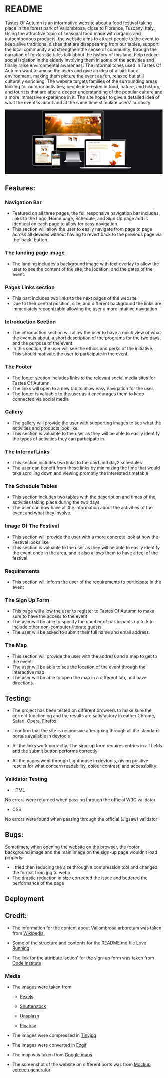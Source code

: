 # README

Tastes Of Autumn is an informative website about a food festival taking place in the forest park of Vallombrosa, close to Florence, Tuscany, Italy.  
Using the attractive topic of seasonal food made with organic and autochthonous products, the website aims to attract people to the event to keep alive traditional dishes that are disappearing from our tables, support the local community and strengthen the sense of community; through the narration of folkloristic tales talk about the history of this land, help reduce social isolation in the elderly involving them in some of the activities and finally raise environmental awareness. 
The informal tones used in Tastes Of Autumn want to amuse the users and give an idea of a laid-back environment, making them picture the event as fun, relaxed but still culturally enriching. 
The website targets families of the surrounding areas looking for outdoor activities; people interested in food, nature, and history; and tourists that are after a deeper understanding of the popular culture and a more immersive experience in it. 
The site hopes to give a detailed idea of what the event is about and at the same time stimulate users' curiosity. 

![responsive design screenshot](assets/images/images-README/responsive-design.png)

## Features:

### Navigation Bar 
- Featured on all three pages, the full responsive navigation bar includes links to the Logo, Home page, Schedule, and Sign Up page and is identical on each page to allow for easy navigation. 
- This section will allow the user to easily navigate from page to page across all devices without having to revert back to the previous page via the ‘back’ button. 
 
### The landing page image 
- The landing includes a background image with text overlay to allow the user to see the content of the site, the location, and the dates of the event. 
 
### Pages Links section 
 
- This part includes two links to the next pages of the website 
- Due to their central position, size, and different background the links are immediately recognizable allowing the user a more intuitive navigation 
 
 
### Introduction Section 
- The introduction section will allow the user to have a quick view of what the event is about, a short description of the programs for the two days, and the purpose of the event. 
- In this section, the user will see the ethics and perks of the initiative. This should motivate the user to participate in the event. 
 
### The Footer 
- The footer section includes links to the relevant social media sites for Tastes Of Autumn. 
- The links will open to a new tab to allow easy navigation for the user. 
- The footer is valuable to the user as it encourages them to keep connected via social media 
 
### Gallery 
- The gallery will provide the user with supporting images to see what the activities and products look like. 
- This section is valuable to the user as they will be able to easily identify the types of activities they can participate in. 
 
### The Internal Links 
- This section includes two links to the day1 and day2 schedules  
- The user can benefit from these links by minimizing the time that would take scrolling down and viewing promptly the interested timetable 
 
### The Schedule Tables 
- This section includes two tables with the description and times of the activities taking place during the two days 
- The user can now have all the information about the activities of the event and what they involve. 
 
### Image Of The Festival 
- This section will provide the user with a more concrete look at how the Festival looks like 
- This section is valuable to the user as they will be able to easily identify the event once in the area, and it also allows them to have a feel of the festival 

### Requirements 
- This section will inform the user of the requirements to participate in the event  
 
### The Sign Up Form 
 
- This page will allow the user to register to Tastes Of Autumn to make sure to have the access to the event  
- The user will be able to specify the number of participants up to 5 to include other non-computer-literate guests 
- The user will be asked to submit their full name and email address. 
 
### The Map  
- This section will provide the user with the address and a map to get to the event. 
- The user will be able to see the location of the event through the interactive map 
- The user will be able to open the map in a different tab, and have directions. 
 

## Testing:  

- The project has been tested on different browsers to make sure the correct functioning and the results are satisfactory in eather Chrome, Safari, Opera, Firefox  

- I confirm that the site is responsive after going through all the standard portals available in devtools 

- All the links work correctly. The sign-up form requires entries in all fields and the submit button performs correctly  

- All the pages went through Lighthouse in devtools, giving positive results for what concern readability, colour contrast, and accessibility: 

 

### Validator Testing 

- HTML 

No errors were returned when passing through the official W3C validator 

- CSS 

No errors were found when passing through the official (Jigsaw) validator 

 ## Bugs:

 Sometimes, when opening the website on the browser, the footer background image and the main image on the sign-up page wouldn’t load properly. 
- I tried then reducing the size through a compression tool and changed the format from jpg to webp  
- The drastic reduction in size corrected the issue and bettered the performance of the page   

## Deployment

## Credit:

- The information for the content about Vallombrosa arboretum was taken from [Wikipedia](https://it.wikipedia.org/wiki/Arboreto_di_Vallombrosa),  

- Some of the structure and contents for the README.md file [Love Running](https://github.com/Code-Institute-Solutions/readme-template) 
- The link for the attribute ‘action’ for the sign-up form was taken from [Code Institute](https://learn.codeinstitute.net/courses/course-v1:CodeInstitute+LR101+2021_T1/courseware/4a07c57382724cfda5834497317f24d5/4d85cd1a2c57485abbd8ccec8c00732c/?child=last)

### Media 

- The images were taken from 

  * [Pexels](https://www.pexels.com/) 

  * [Shutterstock](https://www.shutterstock.com/) 

  * [Unsplash](https://unsplash.com/) 

  * [Pixabay](https://pixabay.com/) 

- The images were compressed in [Tinyjpg](https://tinyjpg.com/) 

- The images were converted in [Ezgif](https://ezgif.com/jpg-to-webp) 

- The map was taken from [Google maps](https://www.google.com/maps) 

- The screenshot of the website on  different ports was from [Mockup screeen generator](https://ui.dev/amiresponsive) 